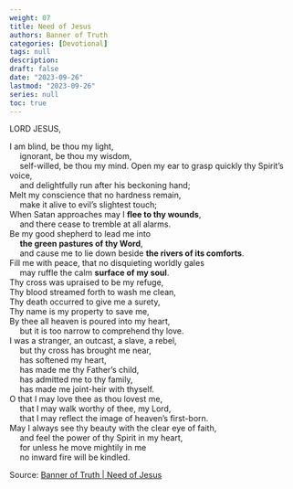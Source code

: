```yaml
---
weight: 07
title: Need of Jesus
authors: Banner of Truth
categories: [Devotional]
tags: null
description: 
draft: false
date: "2023-09-26"
lastmod: "2023-09-26"
series: null
toc: true
---
```


LORD JESUS,

I am blind, be thou my light,
<br>&emsp;    ignorant, be thou my wisdom,
<br>&emsp;    self-willed, be thou my mind.
Open my ear to grasp quickly thy Spirit’s voice,
<br>&emsp;  and delightfully run after his beckoning hand;
<br>Melt my conscience that no hardness remain,
<br>&emsp;  make it alive to evil’s slightest touch;
<br>When Satan approaches may I <b>flee to thy wounds</b>,
<br>&emsp;  and there cease to tremble at all alarms.
<br>Be my good shepherd to lead me into
<br>&emsp;    <b>the green pastures of thy Word</b>,
<br>&emsp;  and cause me to lie down beside <b>the rivers of its comforts</b>.
<br>Fill me with peace, that no disquieting worldly gales
<br>&emsp;  may ruffle the calm <b>surface of my soul</b>.
<br>Thy cross was upraised to be my refuge,
<br>Thy blood streamed forth to wash me clean,
<br>Thy death occurred to give me a surety,
<br>Thy name is my property to save me,
<br>By thee all heaven is poured into my heart,
<br>&emsp;  but it is too narrow to comprehend thy love.
<br>I was a stranger, an outcast, a slave, a rebel,
<br>&emsp;  but thy cross has brought me near,
<br>&emsp;    has softened my heart,
<br>&emsp;    has made me thy Father’s child,
<br>&emsp;    has admitted me to thy family,
<br>&emsp;    has made me joint-heir with thyself.
<br>O that I may love thee as thou lovest me,
<br>&emsp;  that I may walk worthy of thee, my Lord,
<br>&emsp;  that I may reflect the image of heaven’s first-born.
<br>May I always see thy beauty with the clear eye of faith,
<br>&emsp;  and feel the power of thy Spirit in my heart,
<br>&emsp;  for unless he move mightily in me
<br>&emsp;  no inward fire will be kindled.




Source: <a href = "https://banneroftruth.org/us/devotional/need-of-jesus/" target="_blank" rel="noopener noreferrer">Banner of Truth | Need of Jesus</a>